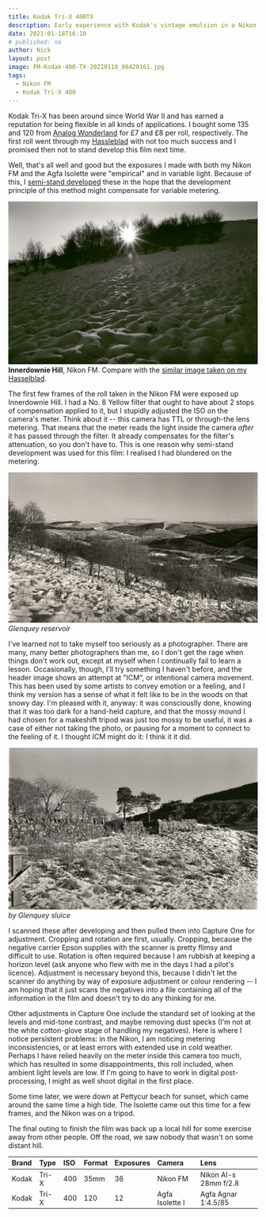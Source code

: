 ```yaml
---
title: Kodak Tri-X 400TX
description: Early experience with Kodak's vintage emulsion in a Nikon FM and an Agfa Isolette medium format folder. 
date: 2021-01-18T16:10
# published: no
author: Nick
layout: post
image: FM-Kodak-400-TX-20210118_08420161.jpg
tags:
  - Nikon FM
  - Kodak Tri-X 400
---
```


Kodak Tri-X has been around since World War II and has earned a reputation for being flexible in all kinds of applications. I bought some 135 and 120 from [Analog Wonderland](https://analoguewonderland.co.uk/) for £7 and £8 per roll, respectively. The first roll went through my [Hassleblad](/2021/01/04/503cw-first-roll) with not too much success and I promised then not to stand develop this film next time.

Well, that's all well and good but the exposures I made with both my Nikon FM and the Agfa Isolette were "empirical" and in variable light. Because of this, I [semi-stand developed](/exposures/2020-07-12-Bergger-Panchro-400) these in the hope that the development principle of this method might compensate for variable metering.

![](/img/FM-Kodak-400-TX-20210118_08480811.jpg)
**Innerdownie Hill**, Nikon FM. Compare with the [similar image taken on my Hasselblad](/2021/01/04/503cw-first-roll).

The first few frames of the roll taken in the Nikon FM were exposed up Innerdownie Hill. I had a No. 8 Yellow filter that ought to have about 2 stops of compensation applied to it, but I stupidly adjusted the ISO on the camera's meter. Think about it -- this camera has TTL or through-the lens metering. That means that the meter reads the light inside the camera *after* it has passed through the filter. It already compensates for the filter's attenuation, so you don't have to. This is one reason why semi-stand development was used for this film: I realised I had blundered on the metering.

![](/img/FM-Kodak-400-TX-20210118_08562018.jpg)
*Glenquey reservoir*

I've learned not to take myself too seriously as a photographer. There are many, many better photographers than me, so I don't get the rage when things don't work out, except at myself when I continually fail to learn a lesson. Occasionally, though, I'll try something I haven't before, and the header image shows an attempt at "ICM", or intentional camera movement. This has been used by some artists to convey emotion or a feeling, and I think my version has a sense of what it felt like to be in the woods on that snowy day. I'm pleased with it, anyway: it was consciouslly done, knowing that it was too dark for a hand-held capture, and that the mossy mound I had chosen for a makeshift tripod was just too mossy to be useful, it was a case of either not taking the photo, or pausing for a moment to connect to the feeling of it. I thought ICM might do it: I think it it did.

![](/img/FM-Kodak-400-TX-20210118_09043036.jpg)
*by Glenquey sluice*

I scanned these after developing and then pulled them into Capture One for adjustment. Cropping and rotation are first, usually. Cropping, because the negative carrier Epson supplies with the scanner is pretty flimsy and difficult to use. Rotation is often required because I am rubbish at keeping a horizon level (ask anyone who flew with me in the days I had a pilot's licence). Adjustment is necessary beyond this, because I didn't let the scanner do anything by way of exposure adjustment or colour rendering -- I am hoping that it just scans the negatives into a file containing all of the information in the film and doesn't try to do any thinking for me.

Other adjustments in Capture One include the standard set of looking at the levels and mid-tone contrast, and maybe removing dust specks (I'm not at the white cotton-glove stage of handling my negatives). Here is where I notice persistent problems: in the Nikon, I am noticing metering inconsistencies, or at least errors with extended use in cold weather. Perhaps I have relied heavily on the meter inside this camera too much, which has resulted in some disappointments, this roll included, when ambient light levels are low. If I'm going to have to work in digital post-processing, I might as well shoot digital in the first place.

Some time later, we were down at Pettycur beach for sunset, which came around the same time a high tide. The Isolette came out this time for a few frames, and the Nikon was on a tripod.

The final outing to finish the film was back up a local hill for some exercise away from other people. Off the road, we saw nobody that wasn't on some distant hill.

Brand|Type|ISO|Format|Exposures|Camera|Lens
:----|:---|:--|:-----|:--------|:-----|:----
Kodak|Tri-X|400|35mm|36|Nikon FM|Nikon AI-s 28mm f/2.8 
Kodak|Tri-X|400|120|12|Agfa Isolette I|Agfa Agnar 1:4.5/85

<!-- Kodak|Tri-X|400|35mm|12|Agfa Isolette I|Agfa Agnar 1:4.5/85 -->
<!-- Rollei Blackbird ISO 64 - 35mm Film @ £9 each [h] -->

